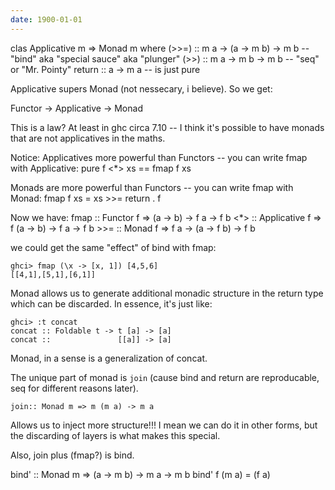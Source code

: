 ```yaml
---
date: 1900-01-01
---
```



clas Applicative m => Monad m where
    (>>=)  :: m a -> (a -> m b) -> m b  -- "bind" aka "special sauce" aka "plunger"
    (>>)   :: m a -> m b -> m b         -- "seq" or "Mr. Pointy"
    return ::   a -> m a                -- is just pure

Applicative supers Monad (not nessecary, i believe). So we get:

Functor -> Applicative -> Monad

This is a law? At least in ghc circa 7.10 -- I think it's possible to have monads
that are not applicatives in the maths.

Notice:
Applicatives more powerful than Functors -- you can write fmap with Applicative:
    pure f <*> xs == fmap f xs

Monads are more powerful than Functors -- you can write fmap with Monad:
    fmap f xs = xs >>= return . f

Now we have:
    fmap :: Functor f     =>   (a -> b) -> f a        -> f b
    <*>  :: Applicative f => f (a -> b) -> f a        -> f b
    >>=  :: Monad f       => f a        -> (a -> f b) -> f b

we could get the same "effect" of bind with fmap:

    ghci> fmap (\x -> [x, 1]) [4,5,6]
    [[4,1],[5,1],[6,1]]

Monad allows us to generate additional monadic structure in the return type which can
be discarded. In essence, it's just like:

    ghci> :t concat
    concat :: Foldable t -> t [a] -> [a]
    concat ::               [[a]] -> [a]

Monad, in a sense is a generalization of concat.

The unique part of monad is `join` (cause bind and return are reproducable, seq for
different reasons later).

    join:: Monad m => m (m a) -> m a

Allows us to inject more structure!!! I mean we can do it in other forms, but the
discarding of layers is what makes this special.

Also, join plus (fmap?) is bind.

bind' :: Monad m => (a -> m b) -> m a -> m b
bind' f (m a) = (f a)

